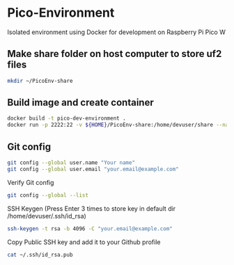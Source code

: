 # Pico-Environment
Isolated environment using Docker for development on Raspberry Pi Pico W

## Make share folder on host computer to store uf2 files
```bash
mkdir ~/PicoEnv-share
```

## Build image and create container
```bash
docker build -t pico-dev-environment .
docker run -p 2222:22 -v ${HOME}/PicoEnv-share:/home/devuser/share --name Pico-Dev -it pico-dev-environment
```

## Git config
```bash
git config --global user.name "Your name"
git config --global user.email "your.email@example.com"
```
Verify Git config
```bash
git config --global --list 
```
SSH Keygen (Press Enter 3 times to store key in default dir /home/devuser/.ssh/id_rsa)
```bash
ssh-keygen -t rsa -b 4096 -C "your.email@example.com"
```
Copy Public SSH key and add it to your Github profile
```bash
cat ~/.ssh/id_rsa.pub
```
